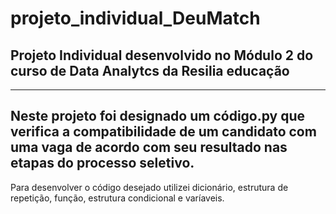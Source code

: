 # projeto_individual_DeuMatch
## Projeto Individual desenvolvido no Módulo 2 do curso de Data Analytcs da Resilia educação 
---
Neste projeto foi designado um código.py que verifica a compatibilidade 
de um candidato com uma vaga de acordo com seu resultado nas etapas do 
processo seletivo.
---
Para desenvolver o código desejado utilizei dicionário, estrutura de repetição,
função, estrutura condicional e varíaveis. 
